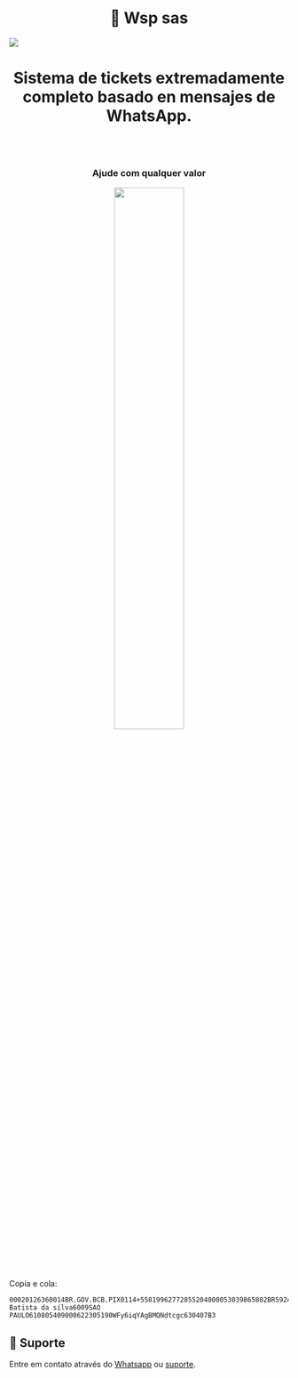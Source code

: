 <h1 align="center">🚀 Wsp sas  </h1>
<img src="https://www.gestionyventa.com/wp-content/uploads/2023/03/crm2.png" />
<h1 align="center">Sistema de tickets extremadamente completo basado en mensajes de WhatsApp.</h1> 



<br /><br />


  <div align="center">
    <h3>Ajude com qualquer valor</h3>
  <a href="https://nubank.com.br/pagar/1j4x3i/qA4jW8n5WR" target="_blank" rel="noopener noreferrer">
    <img src="https://imgur.com/CQPHUBB.gif" style="width: 50% !important;">
  </a>
</div>

Copia e cola:

    00020126360014BR.GOV.BCB.PIX0114+55819962772855204000053039865802BR5924Raphael Batista da silva6009SAO PAULO610805409000622305190WFy6iqYAgBMQNdtcgc630407B3

## 🤝 Suporte

Entre em contato através do <a href="https://wa.me/5581996277285?text=Bem%20vindo%20ao%20Equipechat." target="_blank">Whatsapp</a> ou <a href="https://pay.kiwify.com.br/P08ZZnY" target="_blank">suporte</a>.
